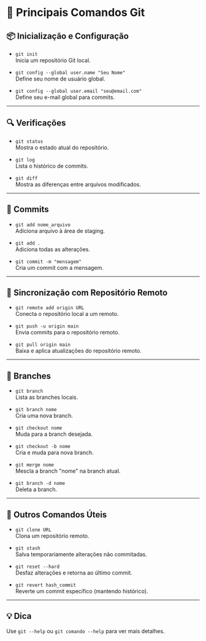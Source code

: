 # 🧠 Principais Comandos Git

## 📦 Inicialização e Configuração
- `git init`  
  Inicia um repositório Git local.
  
- `git config --global user.name "Seu Nome"`  
  Define seu nome de usuário global.

- `git config --global user.email "seu@email.com"`  
  Define seu e-mail global para commits.

---

## 🔍 Verificações
- `git status`  
  Mostra o estado atual do repositório.

- `git log`  
  Lista o histórico de commits.

- `git diff`  
  Mostra as diferenças entre arquivos modificados.

---

## 📝 Commits
- `git add nome_arquivo`  
  Adiciona arquivo à área de staging.

- `git add .`  
  Adiciona todas as alterações.

- `git commit -m "mensagem"`  
  Cria um commit com a mensagem.

---

## 🔄 Sincronização com Repositório Remoto
- `git remote add origin URL`  
  Conecta o repositório local a um remoto.

- `git push -u origin main`  
  Envia commits para o repositório remoto.

- `git pull origin main`  
  Baixa e aplica atualizações do repositório remoto.

---

## 🌿 Branches
- `git branch`  
  Lista as branches locais.

- `git branch nome`  
  Cria uma nova branch.

- `git checkout nome`  
  Muda para a branch desejada.

- `git checkout -b nome`  
  Cria e muda para nova branch.

- `git merge nome`  
  Mescla a branch "nome" na branch atual.

- `git branch -d nome`  
  Deleta a branch.

---

## 🧽 Outros Comandos Úteis
- `git clone URL`  
  Clona um repositório remoto.

- `git stash`  
  Salva temporariamente alterações não commitadas.

- `git reset --hard`  
  Desfaz alterações e retorna ao último commit.

- `git revert hash_commit`  
  Reverte um commit específico (mantendo histórico).

---

## 💡 Dica
Use `git --help` ou `git comando --help` para ver mais detalhes.